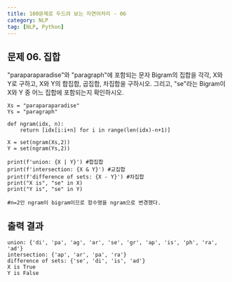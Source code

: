 ```yaml
---
title: 100문제로 두드려 보는 자연어처리 - 06
category: NLP
tag: [NLP, Python]
---
```


## 문제 06. 집합
"paraparaparadise"와 "paragraph"에 포함되는 문자 Bigram의 집합을 각각, X와 Y로 구하고, X와 Y의 합집합, 곱집합, 차집합을 구하시오. 
그리고, "se"라는 Bigram이 X와 Y 중 어느 집합에 포함되는지 확인하시오. 

~~~
Xs = "paraparaparadise"
Ys = "paragraph"

def ngram(idx, n):
    return [idx[i:i+n] for i in range(len(idx)-n+1)]

X = set(ngram(Xs,2))
Y = set(ngram(Ys,2))

print(f'union: {X | Y}') #합집합
print(f'intersection: {X & Y}') #교집합
print(f'difference of sets: {X - Y}') #차집합
print("X is", "se" in X)
print("Y is", "se" in Y)

#n=2인 ngram이 bigram이므로 함수명을 ngram으로 변경했다. 

~~~

## 출력 결과

~~~
union: {'di', 'pa', 'ag', 'ar', 'se', 'gr', 'ap', 'is', 'ph', 'ra', 'ad'}
intersection: {'ap', 'ar', 'pa', 'ra'}
difference of sets: {'se', 'di', 'is', 'ad'}
X is True
Y is False
~~~
